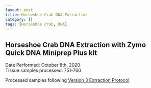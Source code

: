 ```yaml
---
layout: post
title: Horseshoe Crab DNA Extraction
category: []
tags: [Horseshoe crab, DNA]
---
```

## Horseshoe Crab DNA Extraction with Zymo Quick DNA Miniprep Plus kit
Date Performed: October 8th, 2020\
Tissue samples processed: 751-760 

Processed samples following [Version 3 Extraction Protocol](https://njameral.github.io/Ameral_Lab_Notebook/Horseshoe-Crab-DNA-Extraction-6/)
